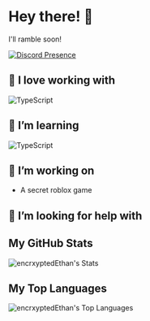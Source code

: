 # Hey there! 👋

I'll ramble soon!

[![Discord Presence](https://lanyard.cnrad.dev/api/1024822280599117824?hideProfile=false&hideClan=true)](https://discord.com/users/1024822280599117824)

## 💜 I love working with

<div display="flex">
  <img src="https://img.shields.io/badge/Lua-%232C2D72.svg?style=for-the-badge&logo=lua&logoColor=white" alt="TypeScript"/>
</div>

## 🌱 I’m learning

<div display="flex">
  <img src="https://img.shields.io/badge/typescript-%23007ACC.svg?style=for-the-badge&logo=typescript&logoColor=white" alt="TypeScript"/>
</div>

## 🔭 I’m working on

- A secret roblox game

## 🤔 I’m looking for help with

## My GitHub Stats
![encrxyptedEthan's Stats](https://github-readme-stats.vercel.app/api?username=encrxyptedEthan&theme=midnight-purple&show_icons=true&hide_border=true&count_private=true)

## My Top Languages
![encrxyptedEthan's Top Languages](https://github-readme-stats.vercel.app/api/top-langs/?username=encrxyptedEthan&theme=midnight-purple&show_icons=true&hide_border=true&layout=compact)
